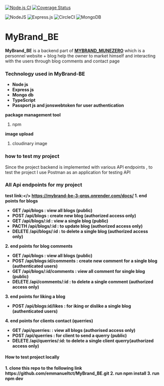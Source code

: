   [![Node.js CI](https://github.com/emmanueltct/MyBrand_BE/actions/workflows/testing.yml/badge.svg)](https://github.com/emmanueltct/MyBrand_BE/actions/workflows/testing.yml) [![Coverage Status](https://coveralls.io/repos/github/emmanueltct/MyBrand_BE/badge.svg?branch=ft-be-mybrand)](https://coveralls.io/github/emmanueltct/MyBrand_BE?branch=ft-be-mybrand)

![NodeJS](https://img.shields.io/badge/node.js-6DA55F?style=for-the-badge&logo=node.js&logoColor=white) ![Express.js](https://img.shields.io/badge/express.js-%23404d59.svg?style=for-the-badge&logo=express&logoColor=%2361DAFB) ![CircleCI](https://img.shields.io/badge/circle%20ci-%23161616.svg?style=for-the-badge&logo=circleci&logoColor=white)
 ![MongoDB](https://img.shields.io/badge/MongoDB-%234ea94b.svg?style=for-the-badge&logo=mongodb&logoColor=white) 


# MyBrand_BE
<b>MyBrand_BE</b> is a backend part of <a href="https://emmanueltct.github.io/MYBRAND_MUNEZERO/index.html"> <b>MYBRAND_MUNEZERO</b></a> which is a personnel website + blog help the owner to market himself and interacting with the users through blog comments and contact page

### Technology used in MyBrand-BE
<ul>
    <li><b>Node js</b></li>
    <li><b>Express js</b></li>
    <li><b>Mongo db</b></li>
    <li><b>TypeScript</b></li>
    <li><b>Passport js and jonswebtoken for user authentication</b></li>
</ul>
<b> package management tool</b>
    <ol><li>npm</l></ol>
<b> image upload </b>
    <ol><li>cloudinary image</l></ol>
   
### how to test my project
Since the project backend is implemented with various API endpoints , to test the project I use Postman as an application for testing API

### All Api endpoints for my project
 <b>test link:</> https://mybrand-be-3-qrqs.onrender.com/docs/
<b>1. end points for blogs</b>
<ul>
    <li><b>GET /api/blogs</b> : view all blogs (public)</li>
    <li><b>POST /api/blogs</b> : create new blog (authorized access only)</li>
    <li><b>GET /api/blogs/:id </b>: view a single blog (public)</li>
    <li><b>PACTH /api/blogs/:id </b>: to update blog (authorized access only)</li>
    <li><b>DELETE /api/blogs/:id </b> : to delete a single blog (authorized access only)</li>
</ul>
<b>2. end points for blog comments</b>
<ul>
    <li><b>GET /api/blogs</b> : view all blogs (public)</li>
    <li><b>POST /api/blogs:id/comments</b> : create new comment for a single blog (authenticated users)</li>
    <li><b>GET /api/blogs/:id/comments </b> : view all comment for single blog (public)</li>
    <li><b>DELETE /api/comments/:id </b> : to delete a single comment (authorized access only)</li>
</ul>
<b>3. end points for liking a blog </b> 
<ul>
    <li><b>POST /api/blogs:id/likes</b> :  for iking or dislike a single blog (authenticated users)</li>
</ul>
<b>4. end points for clients contact (querries)</b>
<ul>
    <li><b>GET /api/querries:</b> : view all blogs (authorised access only)</li>
    <li><b>POST /api/querries</b> : for client to send a querry (public)</li>
    <li><b>DELETE /api/querries/:id</b>: to delete a single client querry(authorized access only)</li>
</ul>

<h4>How to test project locally</h4>
    1. clone this repo to the following link 
        https://github.com/emmanueltct/MyBrand_BE.git
    2. run npm install 
    3. run npm dev




